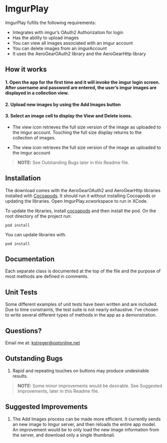 # ImgurPlay



ImgurPlay fufills the following requirements: 

* Integrates with imgur’s OAuth2 Authorization for login
* Has the ability to upload images
* You can view all images associated with an imgur account
* You can delete images from an
imgurAccount
* It uses the AeroGearOAuth2 library and the AeroGearHttp library


## How it works

#### 1. Open the app for the first time and it will invoke the imgur login screen. After username and password are entered, the user’s imgur images are displayed in a collection view.

#### 2. Upload new images by using the Add Images button


#### 3. Select an image cell to display the View and Delete icons.
- The view icon retrieves the full size version of the image as uploaded to the imgur account. Touching the full size display returns to the collection of images.

- The view icon retrieves the full size version of the image as uploaded to the imgur account

> **NOTE:**  See Outstanding Bugs later in this Readme file.



## Installation
The download comes with the AeroGearOAuth2 and AeroGearHttp libraries installed with [Cocoapods](http://cocoapods.org).  It should run it without installing Cocoapods or updating the libraries. Open ImgurPlay.xcworkspace to run in XCode.

To update the libraries, install [cocoapods](http://blog.cocoapods.org/CocoaPods-0.36/) and then install the pod. On the root directory of the project run:

```
pod install
```

You can update libraries with.

```
pod install
```

## Documentation

Each separate class is documented at the top of the file and the purpose of most methods are defined in comments.

## Unit Tests

Some different examples of unit tests have been written and are included. Due to time constraints, the test suite is not nearly exhaustive. I’ve chosen to write several different types of methods in the app as a demonstration.

## Questions?

Email me at: kstreger@optonline.net

## Outstanding Bugs

1. Rapid and repeating touches on buttons may produce undesirable results.

> **NOTE:**  Some minor improvements would be desirable. See Suggested Improvements, later in this Readme file.

## Suggested Improvements

1. The Add Images process can be made more efficient.  It currently sends an new image to Imgur server, and then reloads the entire app model. An improvement would be to only load the new image information from the server, and download only a single thumbnail.

